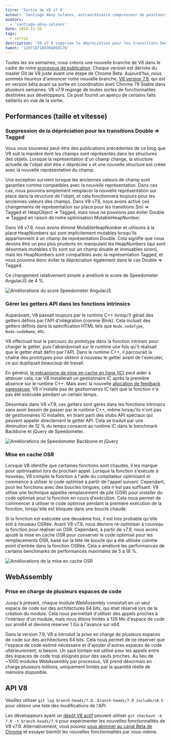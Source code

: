 ```yaml
---
titre: 'Sortie de V8 v7.9'
auteur: 'Santiago Aboy Solanes, extraordinaire compresseur de pointeurs'
avatars:
  - 'santiago-aboy-solanes'
date: 2019-11-20
tags:
  - sortie
description: 'V8 v7.9 supprime la dépréciation pour les transitions Double ⇒ Tagged, gère les getters API dans les fonctions intrinsics, met en cache OSR et prend en charge Wasm pour plusieurs espaces de code.'
tweet: '1197187184304050176'
---
```

Toutes les six semaines, nous créons une nouvelle branche de V8 dans le cadre de notre [processus de publication](/docs/release-process). Chaque version est dérivée du master Git de V8 juste avant une étape de Chrome Beta. Aujourd'hui, nous sommes heureux d'annoncer notre nouvelle branche, [V8 version 7.9](https://chromium.googlesource.com/v8/v8.git/+log/branch-heads/7.9), qui est en version bêta avant sa sortie en coordination avec Chrome 79 Stable dans plusieurs semaines. V8 v7.9 regorge de toutes sortes de fonctionnalités destinées aux développeurs. Ce post fournit un aperçu de certains faits saillants en vue de la sortie.

<!--truncate-->
## Performances (taille et vitesse)

### Suppression de la dépréciation pour les transitions Double ⇒ Tagged

Vous vous souvenez peut-être des publications précédentes de ce blog que V8 suit la manière dont les champs sont représentés dans les structures des objets. Lorsque la représentation d'un champ change, la structure actuelle de l'objet doit être « dépréciée » et une nouvelle structure est créée avec la nouvelle représentation du champ.

Une exception survient lorsque les anciennes valeurs de champ sont garanties comme compatibles avec la nouvelle représentation. Dans ces cas, nous pouvons simplement remplacer la nouvelle représentation sur place dans la structure de l'objet, et cela fonctionnera toujours pour les anciennes valeurs des champs. Dans V8 v7.6, nous avons activé ces changements de représentation sur place pour les transitions Smi ⇒ Tagged et HeapObject ⇒ Tagged, mais nous ne pouvions pas éviter Double ⇒ Tagged en raison de notre optimisation MutableHeapNumber.

Dans V8 v7.9, nous avons éliminé MutableHeapNumber et utilisons à la place HeapNumbers qui sont implicitement mutables lorsqu'ils appartiennent à un champ de représentation Double. Cela signifie que nous devons être un peu plus prudents en manipulant les HeapNumbers (qui sont désormais mutables s'ils sont sur un champ double et immuables sinon), mais les HeapNumbers sont compatibles avec la représentation Tagged, et nous pouvons donc éviter la dépréciation également dans le cas Double ⇒ Tagged.

Ce changement relativement simple a amélioré le score de Speedometer AngularJS de 4 %.

![Améliorations du score Speedometer AngularJS](/_img/v8-release-79/speedometer-angularjs.svg)

### Gérer les getters API dans les fonctions intrinsics

Auparavant, V8 passait toujours par le runtime C++ lorsqu'il gérait des getters définis par l'API d'intégration (comme Blink). Cela incluait des getters définis dans la spécification HTML tels que `Node.nodeType`, `Node.nodeName`, etc.

V8 effectuait tout le parcours du prototype dans la fonction intrinsic pour charger le getter, puis l'abandonnait sur le runtime une fois qu'il réalisait que le getter était défini par l'API. Dans le runtime C++, il parcourait la chaîne des prototypes pour obtenir à nouveau le getter avant de l'exécuter, ce qui dupliquait beaucoup de travail.

En général, [le mécanisme de mise en cache en ligne (IC)](https://mathiasbynens.be/notes/shapes-ics) peut aider à atténuer cela, car V8 installerait un gestionnaire IC après la première absence sur le runtime C++. Mais avec la nouvelle [allocation de feedback paresseuse](https://v8.dev/blog/v8-release-77#lazy-feedback-allocation), V8 n'installe pas de gestionnaires IC tant que la fonction n'a pas été exécutée pendant un certain temps.

Désormais dans V8 v7.9, ces getters sont gérés dans les fonctions intrinsics sans avoir besoin de passer par le runtime C++, même lorsqu'ils n'ont pas de gestionnaires IC installés, en tirant parti des stubs API spéciaux qui peuvent appeler directement le getter API. Cela se traduit par une diminution de 12 % du temps consacré au runtime IC dans le benchmark Backbone et jQuery de Speedometer.

![Améliorations de Speedometer Backbone et jQuery](/_img/v8-release-79/speedometer.svg)

### Mise en cache OSR

Lorsque V8 identifie que certaines fonctions sont chaudes, il les marque pour optimisation lors du prochain appel. Lorsque la fonction s'exécute à nouveau, V8 compile la fonction à l'aide du compilateur optimisant et commence à utiliser le code optimisé à partir de l'appel suivant. Cependant, pour les fonctions avec des boucles longues, cela n'est pas suffisant. V8 utilise une technique appelée remplacement de pile (OSR) pour installer du code optimisé pour la fonction en cours d'exécution. Cela nous permet de commencer à utiliser le code optimisé pendant la première exécution de la fonction, lorsqu'elle est bloquée dans une boucle chaude.

Si la fonction est exécutée une deuxième fois, il est très probable qu'elle soit à nouveau OSRée. Avant V8 v7.9, nous devions ré-optimiser à nouveau la fonction pour réaliser un OSR. Cependant, à partir de v7.9, nous avons ajouté la mise en cache OSR pour conserver le code optimisé pour les remplacements OSR, basé sur la tête de boucle qui a été utilisée comme point d'entrée dans la fonction OSRée. Cela a amélioré les performances de certains benchmarks de performances maximales de 5 à 18 %.

![Améliorations de la mise en cache OSR](/_img/v8-release-79/osr-caching.svg)

## WebAssembly

### Prise en charge de plusieurs espaces de code

Jusqu'à présent, chaque module WebAssembly consistait en un seul espace de code sur des architectures 64 bits, qui était réservé lors de la création du module. Cela nous permettait d'utiliser des appels proches à l'intérieur d'un module, mais nous étions limités à 128 Mo d'espace de code sur arm64 et devions réserver 1 Go à l'avance sur x64.

Dans la version 7.9, V8 a introduit la prise en charge de plusieurs espaces de code sur des architectures 64 bits. Cela nous permet de ne réserver que l'espace de code estimé nécessaire et d'ajouter d'autres espaces de code ultérieurement, si besoin. Un saut lointain est utilisé pour les appels entre des espaces de code trop éloignés pour des sauts proches. Au lieu de ~1000 modules WebAssembly par processus, V8 prend désormais en charge plusieurs millions, uniquement limités par la quantité réelle de mémoire disponible.

## API V8

Veuillez utiliser `git log branch-heads/7.8..branch-heads/7.9 include/v8.h` pour obtenir une liste des modifications de l'API.

Les développeurs ayant un [dépôt V8 actif](/docs/source-code#using-git) peuvent utiliser `git checkout -b 7.9 -t branch-heads/7.9` pour expérimenter les nouvelles fonctionnalités de V8 v7.9. Alternativement, vous pouvez [vous abonner au canal Beta de Chrome](https://www.google.com/chrome/browser/beta.html) et essayer bientôt les nouvelles fonctionnalités par vous-même.

